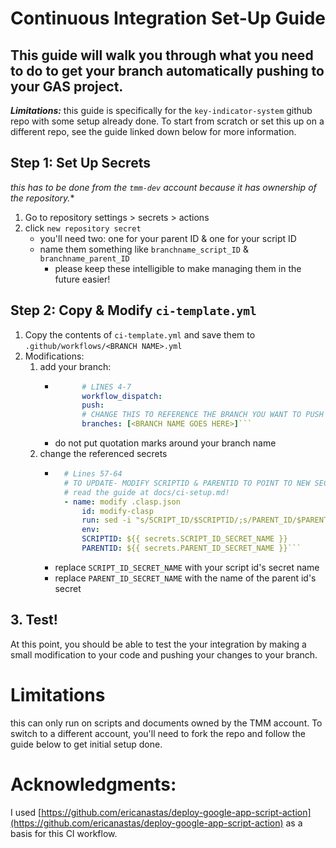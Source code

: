 # Continuous Integration Set-Up Guide

## This guide will walk you through what you need to do to get your branch automatically pushing to your GAS project.

***Limitations:*** this guide is specifically for the ``key-indicator-system`` github repo with some setup already done.  To start from scratch or set this up on a different repo, see the guide linked down below for more information.

## Step 1: Set Up Secrets
*this has to be done from the ``tmm-dev`` account because it has ownership of the repository.**
1. Go to repository settings > secrets > actions
2. click ``new repository secret``
    - you'll need two: one for your parent ID & one for your script ID
    - name them something like ``branchname_script_ID`` & ``branchname_parent_ID``
        - please keep these intelligible to make managing them in the future easier!

## Step 2: Copy & Modify ``ci-template.yml``
1. Copy the contents of ``ci-template.yml`` and save them to ``.github/workflows/<BRANCH NAME>.yml``
2. Modifications: 
    1. add your branch:
        - ```yaml
                # LINES 4-7
                workflow_dispatch:
                push:
                # CHANGE THIS TO REFERENCE THE BRANCH YOU WANT TO PUSH
                branches: [<BRANCH NAME GOES HERE>]```
        - do not put quotation marks around your branch name
    2. change the referenced secrets
        - ```yaml
            # Lines 57-64
            # TO UPDATE- MODIFY SCRIPTID & PARENTID TO POINT TO NEW SECRETS
            # read the guide at docs/ci-setup.md!
            - name: modify .clasp.json
                id: modify-clasp
                run: sed -i "s/SCRIPT_ID/$SCRIPTID/;s/PARENT_ID/$PARENTID/" .clasp.json
                env:
                SCRIPTID: ${{ secrets.SCRIPT_ID_SECRET_NAME }}
                PARENTID: ${{ secrets.PARENT_ID_SECRET_NAME }}```
        - replace ``SCRIPT_ID_SECRET_NAME`` with your script id's secret name
        - replace ``PARENT_ID_SECRET_NAME`` with the name of the parent id's secret

## 3. Test!

At this point, you should be able to test the your integration by making a small modification to your code and pushing your changes to your branch. 



# Limitations
this can only run on scripts and documents owned by the TMM account.  To switch to a different account, you'll need to fork the repo and follow the guide below to get initial setup done.

# Acknowledgments:

I used [https://github.com/ericanastas/deploy-google-app-script-action](https://github.com/ericanastas/deploy-google-app-script-action) as a basis for this CI workflow.
